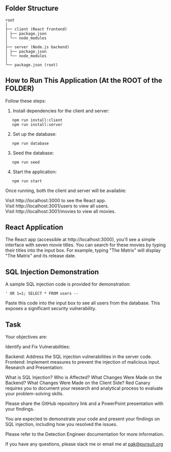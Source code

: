 ## Folder Structure

```
root
│
├── client (React frontend)
│ ├── package.json
│ └── node_modules
│
├── server (Node.js backend)
│ ├── package.json
│ └── node_modules
│
└── package.json (root)
```

## How to Run This Application (At the ROOT of the FOLDER)

Follow these steps:

1. Install dependencies for the client and server:

```
   npm run install:client
   npm run install:server
```

2. Set up the database:

```
   npm run database
```

3. Seed the database:

```
   npm run seed
```

4. Start the application:

```
   npm run start
```

Once running, both the client and server will be available:

Visit http://localhost:3000 to see the React app.\
Visit http://localhost:3001/users to view all users.\
Visit http://localhost:3001/movies to view all movies.

## React Application

The React app (accessible at http://localhost:3000), you'll see a simple interface with seven movie titles. You can search for these movies by typing their titles into the input box. For example, typing "The Matrix" will display "The Matrix" and its release date.

## SQL Injection Demonstration

A sample SQL injection code is provided for demonstration:

```
' OR 1=1; SELECT * FROM users --
```

Paste this code into the input box to see all users from the database. This exposes a significant security vulnerability.

## Task

Your objectives are:

Identify and Fix Vulnerabilities:

Backend: Address the SQL injection vulnerabilities in the server code.
Frontend: Implement measures to prevent the injection of malicious input.
Research and Presentation:

What is SQL Injection?
Who is Affected?
What Changes Were Made on the Backend?
What Changes Were Made on the Client Side?
Red Canary requires you to document your research and analytical process to evaluate your problem-solving skills.

Please share the GitHub repository link and a PowerPoint presentation with your findings.

You are expected to demonstrate your code and present your findings on SQL injection, including how you resolved the issues.

Please refer to the Detection Engineer documentation for more information.

If you have any questions, please slack me or email me at pak@pursuit.org

